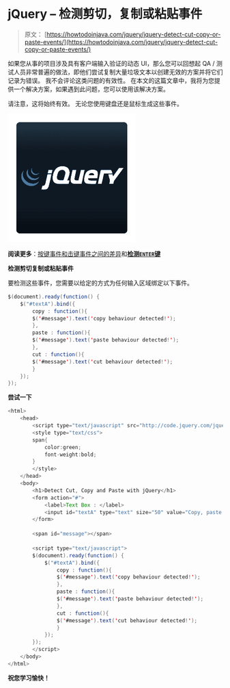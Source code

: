 # jQuery – 检测剪切，复制或粘贴事件

> 原文： [https://howtodoinjava.com/jquery/jquery-detect-cut-copy-or-paste-events/](https://howtodoinjava.com/jquery/jquery-detect-cut-copy-or-paste-events/)

如果您从事的项目涉及具有客户端输入验证的动态 UI，那么您可以回想起 QA / 测试人员非常普遍的做法，即他们尝试复制大量垃圾文本以创建无效的方案并将它们记录为错误。 我不会评论这类问题的有效性。 在本文的这篇文章中，我将为您提供一个解决方案，如果遇到此问题，您可以使用该解决方案。

请注意，这将始终有效。 无论您使用键盘还是鼠标生成这些事件。

![jquery_logo](img/5ade7672922b927bd760e8a881839896.png)

**阅读更多**：[按键事件和击键事件之间的差异](//howtodoinjava.com/2013/12/20/jquery-keyup-function-demo/ "jQuery: difference between keypress and keydown events")和[**检测`ENTER`键**](//howtodoinjava.com/scripting/jquery-detect-if-enter-key-is-pressed/ "jQuery: Detect if ENTER key is pressed")

**检测剪切复制或粘贴事件**

要检测这些事件，您需要以给定的方式为任何输入区域绑定以下事件。

```java
$(document).ready(function() {
	$("#textA").bind({
		copy : function(){
		$('#message').text('copy behaviour detected!');
		},
		paste : function(){
		$('#message').text('paste behaviour detected!');
		},
		cut : function(){
		$('#message').text('cut behaviour detected!');
		}
	});
});	

```

**尝试一下**


```java
<html>
	<head>
		<script type="text/javascript" src="http://code.jquery.com/jquery-1.10.2.min.js"></script>
		<style type="text/css">
		span{
			color:green;
			font-weight:bold;
		}
		</style>
	</head>
	<body>
		<h1>Detect Cut, Copy and Paste with jQuery</h1>
		<form action="#">
			<label>Text Box : </label>
			<input id="textA" type="text" size="50" value="Copy, paste or cut any text here" />
		</form>

		<span id="message"></span>

		<script type="text/javascript">
		$(document).ready(function() {
			$("#textA").bind({
				copy : function(){
				$('#message').text('copy behaviour detected!');
				},
				paste : function(){
				$('#message').text('paste behaviour detected!');
				},
				cut : function(){
				$('#message').text('cut behaviour detected!');
				}
			});
		});	
		</script>
	</body>
</html>

```

**祝您学习愉快！**